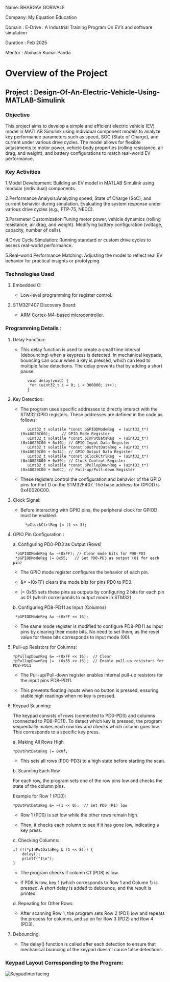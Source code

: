 
Name: BHARGAV GORIVALE

Company: My Equation Education

Domain : E-Drive : A Industrial Training Program On EV’s and software simulation

Duration : Feb 2025

Mentor : Abinash Kumar Panda

# **Overview of the Project**

## **Project :  Design-Of-An-Electric-Vehicle-Using-MATLAB-Simulink**

### **Objective**
This project aims to develop a simple and efficient electric vehicle (EV) model in MATLAB Simulink using individual component models to analyze key performance parameters such as speed, SOC (State of Charge), and current under various drive cycles. The model allows for flexible adjustments to motor power, vehicle body properties (rolling resistance, air drag, and weight), and battery configurations to match real-world EV performance.

### **Key Activities**
1.Model Development: Building an EV model in MATLAB Simulink using modular (individual) components.

2.Performance Analysis:Analyzing speed, State of Charge (SoC), and current behavior during simulation. Evaluating the system response under various drive cycles (e.g., FTP-75, NEDC).

3.Parameter Customization:Tuning motor power, vehicle dynamics (rolling resistance, air drag, and weight). Modifying battery configuration (voltage, capacity, number of cells).

4.Drive Cycle Simulation: Running standard or custom drive cycles to assess real-world performance.

5.Real-world Performance Matching: Adjusting the model to reflect real EV behavior for practical insights or prototyping.

### **Technologies Used**

1. Embedded C:
    - Low-level programming for register control.
      
2. STM32F407 Discovery Board:
    - ARM Cortex-M4-based microcontroller.
  
### **Programming Details :**

1. Delay Function:
   - This delay function is used to create a small time interval (debouncing) when a keypress is detected. In mechanical keypads, bouncing can occur when a key is pressed, which can lead to multiple 
     false detections. The delay prevents that by adding a short pause.
   
            void delay(void) {
             for (uint32_t i = 0; i < 300000; i++);
            }

   
2. Key Detection:
    - The program uses specific addresses to directly interact with the STM32 GPIO registers. These addresses are defined in the code as follows:

             uint32_t volatile *const pGPIODModeReg  = (uint32_t*)(0x40020C00);     // GPIO Mode Register
             uint32_t volatile *const pInPutDataReg  = (uint32_t*)(0x40020C00 + 0x10); // GPIO Input Data Register
             uint32_t volatile *const pOutPutDataReg = (uint32_t*)(0x40020C00 + 0x14); // GPIO Output Data Register
             uint32_t volatile *const pClockCtrlReg  = (uint32_t*)(0x40023800 + 0x30); // Clock Control Register
             uint32_t volatile *const pPullupDownReg = (uint32_t*)(0x40020C00 + 0x0C); // Pull-up/Pull-down Register

    - These registers control the configuration and behavior of the GPIO pins for Port D on the STM32F407. The base address for GPIOD is 0x40020C00.
      
3. Clock Signal:
   
    - Before interacting with GPIO pins, the peripheral clock for GPIOD must be enabled.

            *pClockCtrlReg |= (1 << 3);

4. GPIO Pin Configuration :

   a. Configuring PD0-PD3 as Output (Rows)

        *pGPIODModeReg &= ~(0xFF); // Clear mode bits for PD0-PD3
        *pGPIODModeReg |= 0x55;   // Set PD0-PD3 as output (01 for each pin)

    - The GPIO mode register configures the behavior of each pin.
      
    - &= ~(0xFF) clears the mode bits for pins PD0 to PD3.
      
    - |= 0x55 sets these pins as outputs by configuring 2 bits for each pin as 01 (which corresponds to output mode in STM32).

   b. Configuring PD8-PD11 as Input (Columns)

        *pGPIODModeReg &= ~(0xFF << 16);
   
     - The same mode register is modified to configure PD8-PD11 as input pins by clearing their mode bits. No need to set them, as the reset value for these bits corresponds to input mode (00).

5. Pull-up Resistors for Columns:

       *pPullupDownReg &= ~(0xFF << 16);  // Clear
       *pPullupDownReg |=  (0x55 << 16);  // Enable pull-up resistors for PD8-PD11

     - The Pull-up/Pull-down register enables internal pull-up resistors for the input pins PD8-PD11.
       
     - This prevents floating inputs when no button is pressed, ensuring stable high readings when no key is pressed.
       
6. Keypad Scanning:

     The keypad consists of rows (connected to PD0-PD3) and columns (connected to PD8-PD11). To detect which key is pressed, the program sequentially makes each row low and checks which column goes 
     low. This corresponds to a specific key press.

     a. Making All Rows High

       *pOutPutDataReg |= 0x0f;

     - This sets all rows (PD0-PD3) to a high state before starting the scan.

     b. Scanning Each Row
   
      For each row, the program sets one of the row pins low and checks the state of the column pins.

      Example for Row 1 (PD0):

       *pOutPutDataReg &= ~(1 << 0);  // Set PD0 (R1) low

      - Row 1 (PD0) is set low while the other rows remain high.
        
      - Then, it checks each column to see if it has gone low, indicating a key press.

     c. Checking Columns:

       if (!(*pInPutDataReg & (1 << 8))) {
           delay();
           printf("1\n");
       }
   
      - The program checks if column C1 (PD8) is low.
        
      - If PD8 is low, key 1 (which corresponds to Row 1 and Column 1) is pressed. A short delay is added to debounce, and the result is printed.
        
     d. Repeating for Other Rows:
   
      - After scanning Row 1, the program sets Row 2 (PD1) low and repeats the process for columns, and so on for Row 3 (PD2) and Row 4 (PD3).

7. Debouncing:
   
      - The delay() function is called after each detection to ensure that mechanical bouncing of the keypad doesn't cause false detections.


### **Keypad Layout Corresponding to the Program:**
![KeypadInterfacing](https://github.com/user-attachments/assets/9f43bada-9755-48a8-b3ac-e141686fe3cd)
